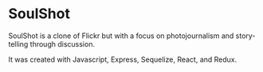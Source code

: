 # SoulShot

SoulShot is a clone of Flickr but with a focus on photojournalism and story-telling through discussion.

It was created with Javascript, Express, Sequelize, React, and Redux.

